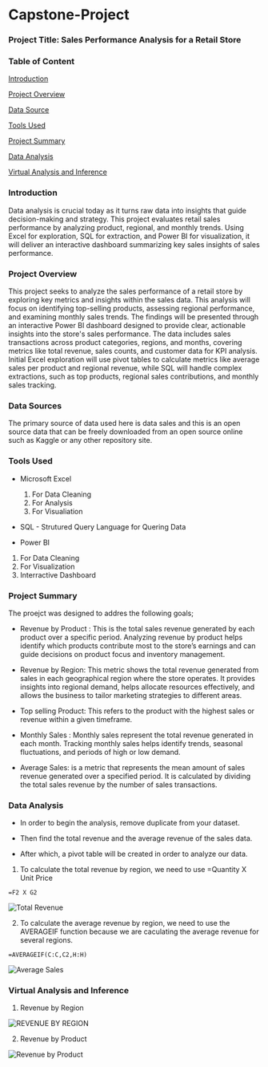 # Capstone-Project

### Project Title: Sales Performance Analysis for a Retail Store

### Table of Content
[Introduction](#Introduction)

[Project Overview](#Project-Overview)

[Data Source](#Data-Source)

[Tools Used](#Tools-Used)

[Project Summary](#Project-Summary)

[Data Analysis](#Data-Analysis)

[Virtual Analysis and Inference](#Virtual-Analysis-and-Inference)


### Introduction 

Data analysis is crucial today as it turns raw data into insights that guide decision-making and strategy. This project evaluates retail sales performance by analyzing product, regional, and monthly trends. Using Excel for exploration, SQL for extraction, and Power BI for visualization, it will deliver an interactive dashboard summarizing key sales insights  of sales performance.

### Project Overview

This project seeks to analyze the sales performance of a retail store by exploring key metrics and insights within the sales data. This analysis will focus on identifying top-selling products, assessing regional performance, and examining monthly sales trends. The findings will be presented through an interactive Power BI dashboard designed to provide clear, actionable insights into the store's sales performance.
The data includes sales transactions across product categories, regions, and months, covering metrics like total revenue, sales counts, and customer data for KPI analysis. Initial Excel exploration will use pivot tables to calculate metrics like average sales per product and regional revenue, while SQL will handle complex extractions, such as top products, regional sales contributions, and monthly sales tracking.

### Data Sources

The primary source of data used here is data sales and this is an open source data that can be freely downloaded from an open source online such as Kaggle or any other repository site.

### Tools Used
- Microsoft Excel  
  1. For Data Cleaning
  2. For Analysis
  3. For Visualiation
     
- SQL - Strutured Query Language for Quering Data
  
-  Power BI
  1. For Data Cleaning
  2. For Visualization
  3. Interractive Dashboard

### Project Summary

The proejct  was designed to addres the following goals;

- Revenue by Product : This is the total sales revenue generated by each product over a specific period. Analyzing revenue by product helps identify which products contribute most to the store’s earnings and can guide decisions on product focus and inventory management.

- Revenue by Region: This metric shows the total revenue generated from sales in each geographical region where the store operates. It provides insights into regional demand, helps allocate resources effectively, and allows the business to tailor marketing strategies to different areas.
  
- Top selling Product: This refers to the product with the highest sales or revenue within a given timeframe.
  
- Monthly Sales : Monthly sales represent the total revenue generated in each month. Tracking monthly sales helps identify trends, seasonal fluctuations, and periods of high or low demand.

- Average Sales: is a metric that represents the mean amount of sales revenue generated over a specified period. It is calculated by dividing the total sales revenue by the number of sales transactions.

### Data Analysis

  - In order to begin the analysis, remove duplicate from your dataset.
 
  - Then find the total revenue and the average revenue of the sales data.
 
  - After which, a pivot table will be created in order to analyze our data.
    
   1. To calculate the total revenue by region, we need to use =Quantity X Unit Price

  ``` Excel
  =F2 X G2 
  ```

![Total Revenue](https://github.com/user-attachments/assets/082e02f7-e3df-4d44-a77b-c54724753f2d)

  2. To calculate the average revenue by region, we need to use the AVERAGEIF function because we are caculating the average revenue for several regions.

  ``` Excel
  =AVERAGEIF(C:C,C2,H:H)
  ```

![Average Sales](https://github.com/user-attachments/assets/5aa15628-f01b-4089-b114-920e83213312)

### Virtual Analysis and Inference 

 1. Revenue by Region                                                                                                    
    
![REVENUE BY REGION](https://github.com/user-attachments/assets/6fd0b2cd-7f1a-4e75-984d-067c4d1467a2)

2. Revenue by Product
   
![Revenue by Product](https://github.com/user-attachments/assets/4b5baa78-adda-4325-9534-0bc2357b399d)


   
